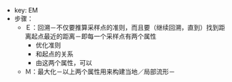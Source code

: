 - key: EM
- 步骤：
	- Ｅ：回溯－不仅要推算采样点的准则，而且要（继续回溯，直到）找到距离起点最近的距离－即每一个采样点有两个属性
		- 优化准则
		- 和起点的关系
		- 由这两个属性，可以
	- Ｍ：最大化－以上两个属性用来构建当地／局部流形－